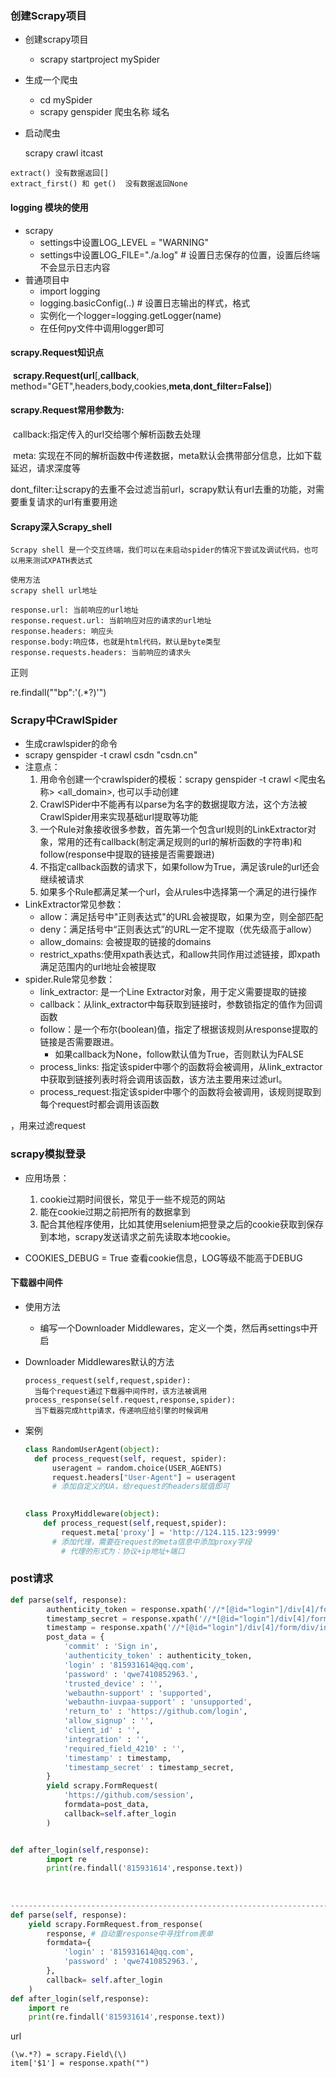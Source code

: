 ### 创建Scrapy项目

- 创建scrapy项目
  - scrapy startproject mySpider

- 生成一个爬虫
  - cd  mySpider
  - scrapy genspider 爬虫名称  域名

- 启动爬虫

  scrapy crawl itcast

  



  

```
extract() 没有数据返回[]
extract_first() 和 get()  没有数据返回None
```

#### logging 模块的使用

- scrapy
  - settings中设置LOG_LEVEL = "WARNING"
  - settings中设置LOG_FILE="./a.log" # 设置日志保存的位置，设置后终端不会显示日志内容
- 普通项目中
  - import logging
  - logging.basicConfig(..) # 设置日志输出的样式，格式
  - 实例化一个logger=logging.getLogger(name)
  - 在任何py文件中调用logger即可

#### scrapy.Request知识点

​	**scrapy.Request(url**[,**callback**, method="GET",headers,body,cookies,**meta**,**dont_filter=False]**)

#### scrapy.Request常用参数为:

​	callback:指定传入的url交给哪个解析函数去处理

​	meta: 实现在不同的解析函数中传递数据，meta默认会携带部分信息，比如下载延迟，请求深度等	

​    dont_filter:让scrapy的去重不会过滤当前url，scrapy默认有url去重的功能，对需要重复请求的url有重要用途







#### Scrapy深入Scrapy_shell

```
Scrapy shell 是一个交互终端，我们可以在未启动spider的情况下尝试及调试代码，也可以用来测试XPATH表达式

使用方法
scrapy shell url地址

response.url: 当前响应的url地址
response.request.url: 当前响应对应的请求的url地址
response.headers: 响应头
response.body:响应体，也就是html代码，默认是byte类型
response.requests.headers: 当前响应的请求头

```

正则

  re.findall("\"bp\":'(.*?)'")

### Scrapy中CrawlSpider

-   生成crawlspider的命令
  - scrapy genspider -t crawl csdn "csdn.cn"
- 注意点：
  1. 用命令创建一个crawlspider的模板：scrapy genspider -t crawl <爬虫名称> <all_domain>, 也可以手动创建
  2. CrawlSPider中不能再有以parse为名字的数据提取方法，这个方法被CrawlSpider用来实现基础url提取等功能
  3. 一个Rule对象接收很多参数，首先第一个包含url规则的LinkExtractor对象，常用的还有callback(制定满足规则的url的解析函数的字符串)和follow(response中提取的链接是否需要跟进)
  4. 不指定callback函数的请求下，如果follow为True，满足该rule的url还会继续被请求
  5. 如果多个Rule都满足某一个url，会从rules中选择第一个满足的进行操作
- LinkExtractor常见参数：
  - allow：满足括号中"正则表达式"的URL会被提取，如果为空，则全部匹配
  - deny：满足括号中“正则表达式”的URL一定不提取（优先级高于allow）
  - allow_domains: 会被提取的链接的domains
  - restrict_xpaths:使用xpath表达式，和allow共同作用过滤链接，即xpath满足范围内的url地址会被提取
- spider.Rule常见参数：
  - link_extractor: 是一个Line Extractor对象，用于定义需要提取的链接
  - callback：从link_extractor中每获取到链接时，参数锁指定的值作为回调函数
  - follow：是一个布尔(boolean)值，指定了根据该规则从response提取的链接是否需要跟进。
    - 如果callback为None，follow默认值为True，否则默认为FALSE
  - process_links: 指定该spider中哪个的函数将会被调用，从link_extractor中获取到链接列表时将会调用该函数，该方法主要用来过滤url。
  - process_request:指定该spider中哪个的函数将会被调用，该规则提取到每个request时都会调用该函数

，用来过滤request



### scrapy模拟登录

- 应用场景：
  1. cookie过期时间很长，常见于一些不规范的网站
  2. 能在cookie过期之前把所有的数据拿到
  3. 配合其他程序使用，比如其使用selenium把登录之后的cookie获取到保存到本地，scrapy发送请求之前先读取本地cookie。

- COOKIES_DEBUG = True  查看cookie信息，LOG等级不能高于DEBUG





#### 下载器中间件

- 使用方法

  - 编写一个Downloader Middlewares，定义一个类，然后再settings中开启

- Downloader Middlewares默认的方法

  ```
  process_request(self,request,spider):
  	当每个request通过下载器中间件时，该方法被调用
  process_response(self.request,response,spider):
  	当下载器完成http请求，传递响应给引擎的时候调用
  ```

- 案例

  ```Python
  class RandomUserAgent(object):
  	def process_request(self, request, spider):
  		useragent = random.choice(USER_AGENTS)
  		request.headers["User-Agent"] = useragent
  		# 添加自定义的UA，给request的headers赋值即可
  
          
  class ProxyMiddleware(object):
      def process_request(self,request,spider):
          request.meta['proxy'] = 'http://124.115.123:9999'
  		# 添加代理，需要在request的meta信息中添加proxy字段
          # 代理的形式为：协议+ip地址+端口
  ```

  

### post请求

```Python
def parse(self, response):
        authenticity_token = response.xpath('//*[@id="login"]/div[4]/form/input[1]/@value').extract_first()
        timestamp_secret = response.xpath('//*[@id="login"]/div[4]/form/div/input[11]/@value').extract_first()
        timestamp = response.xpath('//*[@id="login"]/div[4]/form/div/input[10]/@value').extract_first()
        post_data = {
            'commit' : 'Sign in',
            'authenticity_token' : authenticity_token,
            'login' : '815931614@qq.com',
            'password' : 'qwe7410852963.',
            'trusted_device' : '',
            'webauthn-support' : 'supported',
            'webauthn-iuvpaa-support' : 'unsupported',
            'return_to' : 'https://github.com/login',
            'allow_signup' : '',
            'client_id' : '',
            'integration' : '',
            'required_field_4210' : '',
            'timestamp' : timestamp,
            'timestamp_secret' : timestamp_secret,
        }
        yield scrapy.FormRequest(
            'https://github.com/session',
            formdata=post_data,
            callback=self.after_login
        )


def after_login(self,response):
        import re
        print(re.findall('815931614',response.text))
        
        
        
---------------------------------------------------------------------------        
def parse(self, response):
    yield scrapy.FormRequest.from_response(
        response, # 自动重response中寻找from表单
        formdata={
            'login' : '815931614@qq.com',
            'password' : 'qwe7410852963.',
        },
        callback= self.after_login
    )
def after_login(self,response):
    import re
    print(re.findall('815931614',response.text))

```

url

```
(\w.*?) = scrapy.Field\(\)
item['$1'] = response.xpath("")
```